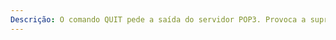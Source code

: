 ```yaml
---
Descrição: O comando QUIT pede a saída do servidor POP3. Provoca a supressão de todas as mensagens marcadas como apagadas e reenvia o estado desta acção.
---
```

